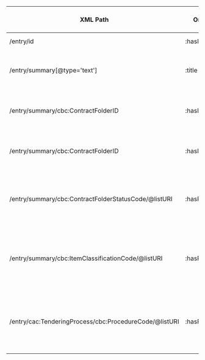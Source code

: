 | XML Path | Ontology Property | Entity Class | Related Entity Class | Subject Generation | Join Condition | Datatype | Function Name | Function Output |
| --- | --- | --- | --- | --- | --- | --- | --- | --- |
| /entry/id | :hasID | :Document | :Identifier | URI of the document | - || | |
| /entry/summary[@type='text'] | :title | :Document | rdfs:Literal | Concatenate '/entry/' and the value of the @id attribute | - | string | | |
| /entry/summary/cbc:ContractFolderID | :hasID | :ProcurementObject | :Identifier | Concatenate '/entry/' and the value of the @id attribute | - || | |
| /entry/summary/cbc:ContractFolderID | :hasID | :Identifier | - | Concatenate '/entry/' and the value of the @id attribute | - | string | | |
| /entry/summary/cbc:ContractFolderStatusCode/@listURI | :hasPublicationStatus | :ResultNotice | rdfs:Literal | Concatenate '/entry/' and the value of the @id attribute | The value of @listURI is a URI naming a property specifying the status of the notice ||||
| /entry/summary/cbc:ItemClassificationCode/@listURI | :hasProcurementMethod | :ResultNotice | rdfs:Literal | Concatenate '/entry/' and the value of the @id attribute | The value of @listURI is a URI naming a property specifying the method used for the procurement ||||
| /entry/cac:TenderingProcess/cbc:ProcedureCode/@listURI | :hasProcurementScope | :ResultNotice | rdfs:Literal | Concatenate '/entry/' and the value of the @id attribute | The value of @listURI is a URI naming a property specifying the scope of the procurement || | |
		
